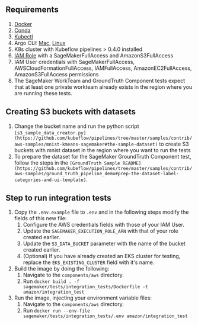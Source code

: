 ## Requirements
1. [Docker](https://www.docker.com/)
1. [Conda](https://docs.conda.io/en/latest/miniconda.html)
1. [Kubectl](https://kubernetes.io/docs/tasks/tools/install-kubectl/)
1. Argo CLI: [Mac](https://github.com/argoproj/homebrew-tap), [Linux](https://eksworkshop.com/advanced/410_batch/install/)
1. K8s cluster with Kubeflow pipelines > 0.4.0 installed
1. [IAM Role](https://docs.aws.amazon.com/sagemaker/latest/dg/sagemaker-roles.html) with a SageMakerFullAccess and AmazonS3FullAccess
1. IAM User credentials with SageMakerFullAccess, AWSCloudFormationFullAccess, IAMFullAccess, AmazonEC2FullAccess, AmazonS3FullAccess permissions
2. The SageMaker WorkTeam and GroundTruth Component tests expect that at least one private workteam already exists in the region where you are running these tests. 


## Creating S3 buckets with datasets
1. Change the bucket name and run the python script `[s3_sample_data_creator.py](https://github.com/kubeflow/pipelines/tree/master/samples/contrib/aws-samples/mnist-kmeans-sagemaker#the-sample-dataset)` to create S3 buckets with mnist dataset in the region where you want to run the tests
2. To prepare the dataset for the SageMaker GroundTruth Component test, follow the steps in the `[GroundTruth Sample README](https://github.com/kubeflow/pipelines/tree/master/samples/contrib/aws-samples/ground_truth_pipeline_demo#prep-the-dataset-label-categories-and-ui-template)`.


## Step to run integration tests
1. Copy the `.env.example` file to `.env` and in the following steps modify the fields of this new file:
    1. Configure the AWS credentials fields with those of your IAM User.
    1. Update the `SAGEMAKER_EXECUTION_ROLE_ARN` with that of your role created earlier.
    1. Update the `S3_DATA_BUCKET` parameter with the name of the bucket created earlier.
    1. (Optional) If you have already created an EKS cluster for testing, replace the `EKS_EXISTING_CLUSTER` field with it's name.
1. Build the image by doing the following:
    1. Navigate to the `components/aws` directory.
    1. Run `docker build . -f sagemaker/tests/integration_tests/Dockerfile -t amazon/integration_test`
1. Run the image, injecting your environment variable files:
    1. Navigate to the `components/aws` directory.
    1. Run `docker run --env-file sagemaker/tests/integration_tests/.env amazon/integration_test`